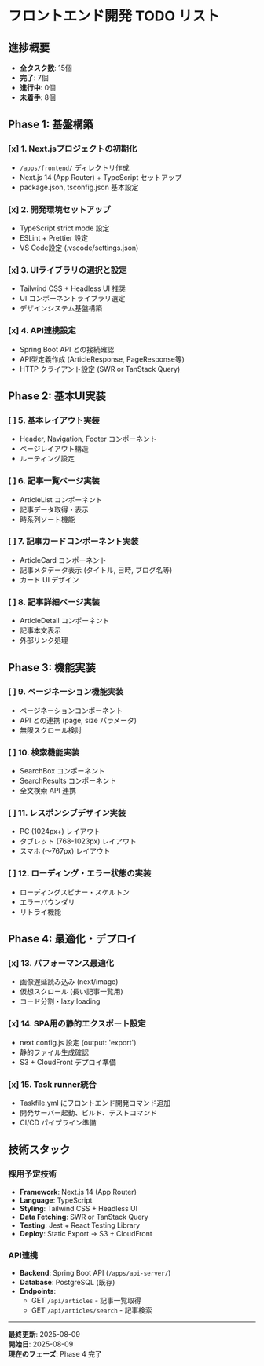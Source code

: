 # フロントエンド開発 TODO リスト

## 進捗概要
- **全タスク数**: 15個
- **完了**: 7個
- **進行中**: 0個
- **未着手**: 8個

## Phase 1: 基盤構築

### [x] 1. Next.jsプロジェクトの初期化
- `/apps/frontend/` ディレクトリ作成
- Next.js 14 (App Router) + TypeScript セットアップ
- package.json, tsconfig.json 基本設定

### [x] 2. 開発環境セットアップ
- TypeScript strict mode 設定
- ESLint + Prettier 設定
- VS Code設定 (.vscode/settings.json)

### [x] 3. UIライブラリの選択と設定
- Tailwind CSS + Headless UI 推奨
- UI コンポーネントライブラリ選定
- デザインシステム基盤構築

### [x] 4. API連携設定
- Spring Boot API との接続確認
- API型定義作成 (ArticleResponse, PageResponse等)
- HTTP クライアント設定 (SWR or TanStack Query)

## Phase 2: 基本UI実装

### [ ] 5. 基本レイアウト実装
- Header, Navigation, Footer コンポーネント
- ページレイアウト構造
- ルーティング設定

### [ ] 6. 記事一覧ページ実装
- ArticleList コンポーネント
- 記事データ取得・表示
- 時系列ソート機能

### [ ] 7. 記事カードコンポーネント実装
- ArticleCard コンポーネント
- 記事メタデータ表示 (タイトル, 日時, ブログ名等)
- カード UI デザイン

### [ ] 8. 記事詳細ページ実装
- ArticleDetail コンポーネント
- 記事本文表示
- 外部リンク処理

## Phase 3: 機能実装

### [ ] 9. ページネーション機能実装
- ページネーションコンポーネント
- API との連携 (page, size パラメータ)
- 無限スクロール検討

### [ ] 10. 検索機能実装
- SearchBox コンポーネント
- SearchResults コンポーネント
- 全文検索 API 連携

### [ ] 11. レスポンシブデザイン実装
- PC (1024px+) レイアウト
- タブレット (768-1023px) レイアウト
- スマホ (～767px) レイアウト

### [ ] 12. ローディング・エラー状態の実装
- ローディングスピナー・スケルトン
- エラーバウンダリ
- リトライ機能

## Phase 4: 最適化・デプロイ

### [x] 13. パフォーマンス最適化
- 画像遅延読み込み (next/image)
- 仮想スクロール (長い記事一覧用)
- コード分割・lazy loading

### [x] 14. SPA用の静的エクスポート設定
- next.config.js 設定 (output: 'export')
- 静的ファイル生成確認
- S3 + CloudFront デプロイ準備

### [x] 15. Task runner統合
- Taskfile.yml にフロントエンド開発コマンド追加
- 開発サーバー起動、ビルド、テストコマンド
- CI/CD パイプライン準備

## 技術スタック

### 採用予定技術
- **Framework**: Next.js 14 (App Router)
- **Language**: TypeScript
- **Styling**: Tailwind CSS + Headless UI
- **Data Fetching**: SWR or TanStack Query
- **Testing**: Jest + React Testing Library
- **Deploy**: Static Export → S3 + CloudFront

### API連携
- **Backend**: Spring Boot API (`/apps/api-server/`)
- **Database**: PostgreSQL (既存)
- **Endpoints**: 
  - GET `/api/articles` - 記事一覧取得
  - GET `/api/articles/search` - 記事検索

---

**最終更新**: 2025-08-09  
**開始日**: 2025-08-09  
**現在のフェーズ**: Phase 4 完了